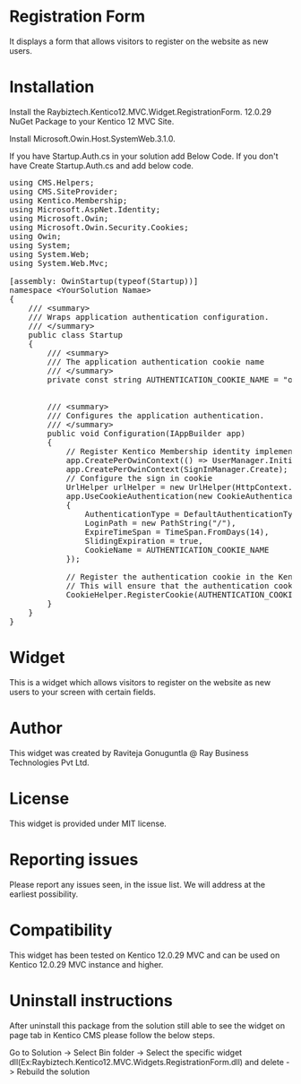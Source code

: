 # Registration Form

It displays a form that allows visitors to register on the website as new users.

# Installation

Install the Raybiztech.Kentico12.MVC.Widget.RegistrationForm. 12.0.29 NuGet Package to your Kentico 12 MVC Site. 

Install   Microsoft.Owin.Host.SystemWeb.3.1.0.

If you have Startup.Auth.cs in your solution add Below Code. If you don't have Create Startup.Auth.cs and add below code.
<pre>
using CMS.Helpers;
using CMS.SiteProvider;
using Kentico.Membership;
using Microsoft.AspNet.Identity;
using Microsoft.Owin;
using Microsoft.Owin.Security.Cookies;
using Owin;
using System;
using System.Web;
using System.Web.Mvc;

[assembly: OwinStartup(typeof(Startup))]
namespace &lt;YourSolution Namae&gt;
{
    /// &lt;summary&gt;
    /// Wraps application authentication configuration.
    /// &lt;/summary&gt;
    public class Startup
    {
        /// &lt;summary&gt;
        /// The application authentication cookie name
        /// &lt;/summary&gt;
        private const string AUTHENTICATION_COOKIE_NAME = "owin.authentication";


        /// &lt;summary&gt;
        /// Configures the application authentication.
        /// &lt;/summary&gt;
        public void Configuration(IAppBuilder app)
        {
            // Register Kentico Membership identity implementation
            app.CreatePerOwinContext(() => UserManager.Initialize(app, new UserManager(new UserStore(SiteContext.CurrentSiteName))));
            app.CreatePerOwinContext<SignInManager>(SignInManager.Create);
            // Configure the sign in cookie
            UrlHelper urlHelper = new UrlHelper(HttpContext.Current.Request.RequestContext);
            app.UseCookieAuthentication(new CookieAuthenticationOptions
            {
                AuthenticationType = DefaultAuthenticationTypes.ApplicationCookie,
                LoginPath = new PathString("/"),
                ExpireTimeSpan = TimeSpan.FromDays(14),
                SlidingExpiration = true,
                CookieName = AUTHENTICATION_COOKIE_NAME
            });

            // Register the authentication cookie in the Kentico application and set its cookie level.
            // This will ensure that the authentication cookie will not be removed when a user revokes the tracking consent.
            CookieHelper.RegisterCookie(AUTHENTICATION_COOKIE_NAME, CookieLevel.Essential);
        }
    }
}
</pre>

# Widget

This is a widget which allows visitors to register on the website as new users to your screen with certain fields.

# Author

This widget was created by Raviteja Gonuguntla @ Ray Business Technologies Pvt Ltd.

# License

This widget is provided under MIT license.

# Reporting issues

Please report any issues seen, in the issue list. We will address at the earliest possibility.

# Compatibility

This widget has been tested on Kentico 12.0.29 MVC and can be used on Kentico 12.0.29 MVC instance and higher.

# Uninstall instructions

After uninstall this package from the solution still able to see the widget on page tab in Kentico CMS please follow the below steps.

Go to Solution -> Select Bin folder -> Select the specific widget dll(Ex:Raybiztech.Kentico12.MVC.Widgets.RegistrationForm.dll) and delete
-> Rebuild the solution
